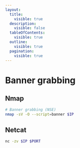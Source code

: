 ```yaml
---
layout:
  title:
    visible: true
  description:
    visible: false
  tableOfContents:
    visible: true
  outline:
    visible: true
  pagination:
    visible: true
---
```


# Banner grabbing

## Nmap

```bash
# Banner grabbing (NSE)
nmap -sV -O --script=banner $IP
```

## Netcat

```bash
nc -zv $IP $PORT
```
